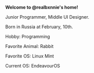 **Welcome to @realbxnnie's home!**

Junior Programmer, Middle UI Designer.

Born in Russia at February, 10th.

Hobby: Programming

Favorite Animal: Rabbit

Favorite OS: Linux Mint

Current OS: EndeavourOS 
